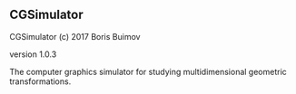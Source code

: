 ## CGSimulator
CGSimulator (c) 2017 Boris Buimov

version 1.0.3

The computer graphics simulator for studying multidimensional geometric transformations.
